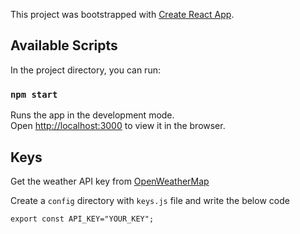 This project was bootstrapped with [Create React App](https://github.com/facebook/create-react-app).

## Available Scripts

In the project directory, you can run:

### `npm start`

Runs the app in the development mode.<br>
Open [http://localhost:3000](http://localhost:3000) to view it in the browser.

## Keys

Get the weather API key from [OpenWeatherMap](https://openweathermap.org/api)

Create a `config` directory with `keys.js` file and write the below code

`export const API_KEY="YOUR_KEY";`

